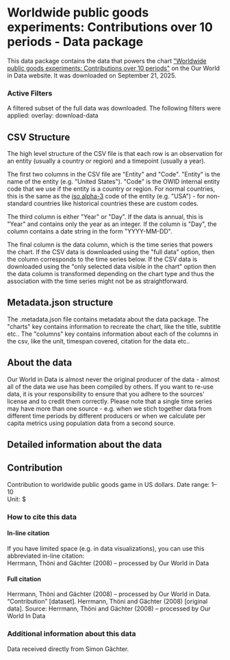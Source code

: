 # Worldwide public goods experiments: Contributions over 10 periods - Data package

This data package contains the data that powers the chart ["Worldwide public goods experiments: Contributions over 10 periods"](https://ourworldindata.org/grapher/worldwide-public-goods-experiments-contributions-over-10-periods?overlay=download-data&v=1&csvType=filtered&useColumnShortNames=false) on the Our World in Data website. It was downloaded on September 21, 2025.

### Active Filters

A filtered subset of the full data was downloaded. The following filters were applied:
overlay: download-data

## CSV Structure

The high level structure of the CSV file is that each row is an observation for an entity (usually a country or region) and a timepoint (usually a year).

The first two columns in the CSV file are "Entity" and "Code". "Entity" is the name of the entity (e.g. "United States"). "Code" is the OWID internal entity code that we use if the entity is a country or region. For normal countries, this is the same as the [iso alpha-3](https://en.wikipedia.org/wiki/ISO_3166-1_alpha-3) code of the entity (e.g. "USA") - for non-standard countries like historical countries these are custom codes.

The third column is either "Year" or "Day". If the data is annual, this is "Year" and contains only the year as an integer. If the column is "Day", the column contains a date string in the form "YYYY-MM-DD".

The final column is the data column, which is the time series that powers the chart. If the CSV data is downloaded using the "full data" option, then the column corresponds to the time series below. If the CSV data is downloaded using the "only selected data visible in the chart" option then the data column is transformed depending on the chart type and thus the association with the time series might not be as straightforward.

## Metadata.json structure

The .metadata.json file contains metadata about the data package. The "charts" key contains information to recreate the chart, like the title, subtitle etc.. The "columns" key contains information about each of the columns in the csv, like the unit, timespan covered, citation for the data etc..

## About the data

Our World in Data is almost never the original producer of the data - almost all of the data we use has been compiled by others. If you want to re-use data, it is your responsibility to ensure that you adhere to the sources' license and to credit them correctly. Please note that a single time series may have more than one source - e.g. when we stich together data from different time periods by different producers or when we calculate per capita metrics using population data from a second source.

## Detailed information about the data


## Contribution
Contribution to worldwide public goods game in US dollars.
Date range: 1–10  
Unit: $  


### How to cite this data

#### In-line citation
If you have limited space (e.g. in data visualizations), you can use this abbreviated in-line citation:  
Herrmann, Thöni and Gächter (2008) – processed by Our World in Data

#### Full citation
Herrmann, Thöni and Gächter (2008) – processed by Our World in Data. “Contribution” [dataset]. Herrmann, Thöni and Gächter (2008) [original data].
Source: Herrmann, Thöni and Gächter (2008) – processed by Our World In Data

### Additional information about this data
Data received directly from Simon Gächter.


    